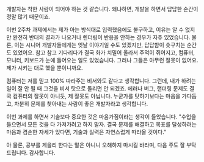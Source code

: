 개발자는 착한 사람이 되어야 하는 것 같습니다. 왜냐하면, 개발을 하면서 답답한 순간이 정말 많기 때문이죠.

이번 2주차 과제에서는 제가 아는 방식대로 입력했음에도 불구하고, 이유는 알 수 없지만 완전히 반대의 결과가 나오거나 렌더링이 반응을 안하는 경우가 자주 있었습니다. 물론, 이는 시니어 개발자들에게는 옛날 이야기일 수도 있겠지만, 답답함이 솟구치는 순간도 있었어요. 참고 참고 기다리다가 결국 화가 치밀어 올라서 주먹이 쥐어지고, 컴퓨터, 모니터, 키보드가 눈에 들어오는 일도 있었습니다. 그러나 그들은 아무런 잘못이 없어요. 제가 시키는 대로 했을 뿐이니까요.

컴퓨터는 저를 믿고 100% 따라주는 비서와도 같다고 생각합니다. 그런데, 내가 하려는 일이 잘 안 될 때 그것을 비서 탓으로 돌리면 안 되겠죠. 에러나 버그, 랜더링 문제도 결국 컴퓨터의 잘못이 아니듯, 제 잘못도 아닙니다. 누군가를 탓하기보다는 마음을 가다듬고, 차분히 문제를 찾아내는 사람이 좋은 개발자라고 생각합니다.

이번 과제를 하면서 기술보다 중요한 것은 마음가짐이라는 생각이 들었습니다. "수업을 들으면서 모든 것을 다 가져가려고 하지 말자. 결국 문제를 해결하고 목표를 달성하려는 마음과 겸손한 자세가 있다면, 기술과 실력은 자연스럽게 따라올 것이다."

아 물론, 공부를 게을리 한다는 말은 아니니 오해하지 마시길 바라며, 다음 주도 잘 부탁드립니다. 감사합니다.
